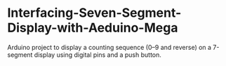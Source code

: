 # Interfacing-Seven-Segment-Display-with-Aeduino-Mega
Arduino project to display a counting sequence (0–9 and reverse) on a 7-segment display using digital pins and a push button.

